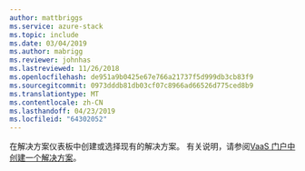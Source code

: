 ```yaml
---
author: mattbriggs
ms.service: azure-stack
ms.topic: include
ms.date: 03/04/2019
ms.author: mabrigg
ms.reviewer: johnhas
ms.lastreviewed: 11/26/2018
ms.openlocfilehash: de951a9b0425e67e766a21737f5d999db3cb83f9
ms.sourcegitcommit: 0973dddb81db03cf07c8966ad66526d775ced8b9
ms.translationtype: MT
ms.contentlocale: zh-CN
ms.lasthandoff: 04/23/2019
ms.locfileid: "64302052"
---
```

在解决方案仪表板中创建或选择现有的解决方案。 有关说明，请参阅[VaaS 门户中创建一个解决方案](../azure-stack-vaas-key-concepts.md#create-a-solution-in-the-vaas-portal)。